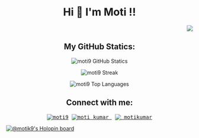 <h1 align="center"> Hi 👋 I'm Moti !! </h1>
<p align="right"><img src="https://komarev.com/ghpvc/?username=moti9" /></p>

<h2 align="center">My GitHub Statics:</h3>

<p align="center"><img src="https://github-readme-stats.vercel.app/api?username=moti9&show_icons=true&theme=radical" alt="moti9 GitHub Statics" /></p>

<p align="center"><img src="http://github-readme-streak-stats.herokuapp.com?user=moti9&theme=radical" alt="moti9 Streak" /></p>

<p align="center"><img  src="https://github-readme-stats.vercel.app/api/top-langs/?username=moti9&show_icons=true&theme=radical" alt="moti9 Top Languages"</p>

<h2 align="center">Connect with me:</h3>
<p align="center">
  <samp>
    <a href="https://www.linkedin.com/in/moti9/" target="blank"><img align="center" src="https://img.icons8.com/color/48/000000/linkedin.png" alt="moti9"/></a>
    <a href="https://twitter.com/moti_kumar_" target="blank"><img align="center" src="https://img.icons8.com/fluency/48/000000/twitter.png" alt="moti_kumar_"/></a>
    <a href="https://www.instagram.com/_motikumar/" target="blank"><img align="center" src="https://img.icons8.com/color/48/000000/instagram-new--v1.png" alt="_motikumar"/></a>
  </samp>
</p>

[![@motik9's Holopin board](https://holopin.me/motik9)](https://holopin.io/@motik9)

<!---
moti9/moti9 is a ✨ special ✨ repository because its `README.md` (this file) appears on your GitHub profile.
You can click the Preview link to take a look at your changes.
--->

<!---
Here are some ideas to get you started:

- 🔭 I’m currently working on ...
- 🌱 I’m currently learning ...
- 👯 I’m looking to collaborate on ...
- 🤔 I’m looking for help with ...
- 💬 Ask me about ...
- 📫 How to reach me: ...
- 😄 Pronouns: ...
- ⚡ Fun fact: ...

--->
